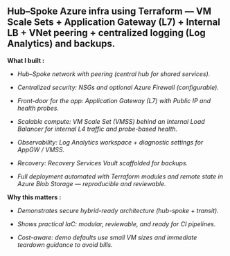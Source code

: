 ## Hub–Spoke Azure infra using Terraform — VM Scale Sets + Application Gateway (L7) + Internal LB + VNet peering + centralized logging (Log Analytics) and backups.

**What I built :**

- *Hub–Spoke network with peering (central hub for shared services).*

- *Centralized security: NSGs and optional Azure Firewall (configurable).*

- *Front-door for the app: Application Gateway (L7) with Public IP and health probes.*

- *Scalable compute: VM Scale Set (VMSS) behind an Internal Load Balancer for internal L4 traffic and probe-based health.*

- *Observability: Log Analytics workspace + diagnostic settings for AppGW / VMSS.*

- *Recovery: Recovery Services Vault scaffolded for backups.*

- *Full deployment automated with Terraform modules and remote state in Azure Blob Storage — reproducible and reviewable.*

**Why this matters :**

- *Demonstrates secure hybrid-ready architecture (hub-spoke + transit).*

- *Shows practical IaC: modular, reviewable, and ready for CI pipelines.*

- *Cost-aware: demo defaults use small VM sizes and immediate teardown guidance to avoid bills.*
